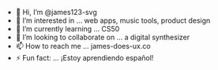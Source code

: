 - 👋 Hi, I’m @james123-svg
- 👀 I’m interested in ... web apps, music tools, product design
- 🌱 I’m currently learning ... CS50
- 💞️ I’m looking to collaborate on ... a digital synthesizer 
- 📫 How to reach me ... james-does-ux.co
- ⚡ Fun fact: ... ¡Estoy aprendiendo español!

<!---
james123-svg/james123-svg is a ✨ special ✨ repository because its `README.md` (this file) appears on your GitHub profile.
You can click the Preview link to take a look at your changes.
--->
